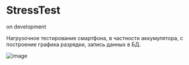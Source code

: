 # StressTest

on development

Нагрузочное тестирование смартфона, в частности аккумулятора, с построение графика разрядки, запись данных в БД.

![image](https://user-images.githubusercontent.com/69672210/132941292-dbbfcb76-8973-4eeb-b72f-eb57333eca35.png)

